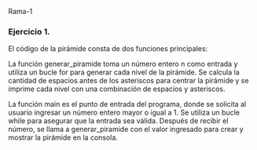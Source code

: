 Rama-1
### Ejercicio 1.
El código de la pirámide consta de dos funciones principales:

La función generar_piramide toma un número entero n como entrada y utiliza un bucle for para generar cada nivel de la pirámide. Se calcula la cantidad de espacios antes de los asteriscos para centrar la pirámide y se imprime cada nivel con una combinación de espacios y asteriscos.

La función main es el punto de entrada del programa, donde se solicita al usuario ingresar un número entero mayor o igual a 1. Se utiliza un bucle while para asegurar que la entrada sea válida. Después de recibir el número, se llama a generar_piramide con el valor ingresado para crear y mostrar la pirámide en la consola.
